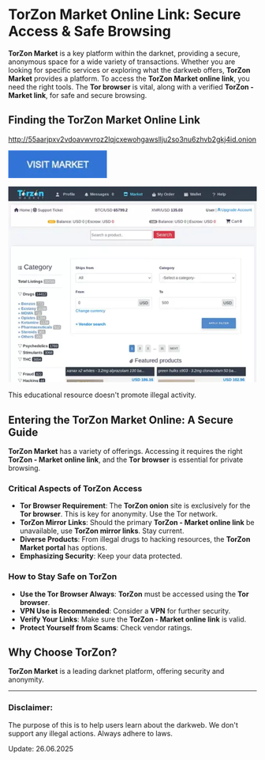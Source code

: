 # TorZon Market Online Link: Secure Access & Safe Browsing

**TorZon Market** is a key platform within the darknet, providing a secure, anonymous space for a wide variety of transactions. Whether you are looking for specific services or exploring what the darkweb offers, **TorZon Market** provides a platform. To access the **TorZon Market online link**, you need the right tools. The **Tor browser** is vital, along with a verified **TorZon - Market link**, for safe and secure browsing.

## Finding the TorZon Market Online Link

http://55aarjpxv2vdoavwvroz2lqjcxewohgawsllju2so3nu6zhvb2gkj4id.onion

[<img src="/base/capture.webp" width="200">](http://55aarjpxv2vdoavwvroz2lqjcxewohgawsllju2so3nu6zhvb2gkj4id.onion)

<a href="http://55aarjpxv2vdoavwvroz2lqjcxewohgawsllju2so3nu6zhvb2gkj4id.onion"><img src="/base/system.webp" alt="TorZon Market Online Link" style="max-width: 100%;"></a>

This educational resource doesn't promote illegal activity.

## Entering the TorZon Market Online: A Secure Guide

**TorZon Market** has a variety of offerings. Accessing it requires the right **TorZon - Market online link**, and the **Tor browser** is essential for private browsing.

### Critical Aspects of TorZon Access

*   **Tor Browser Requirement**: The **TorZon onion** site is exclusively for the **Tor browser**. This is key for anonymity. Use the Tor network.
*   **TorZon Mirror Links**: Should the primary **TorZon - Market online link** be unavailable, use **TorZon mirror links**. Stay current.
*   **Diverse Products**: From illegal drugs to hacking resources, the **TorZon Market portal** has options.
*   **Emphasizing Security**: Keep your data protected.

### How to Stay Safe on TorZon

*   **Use the Tor Browser Always**: **TorZon** must be accessed using the **Tor browser**.
*   **VPN Use is Recommended**: Consider a **VPN** for further security.
*   **Verify Your Links**: Make sure the **TorZon - Market online link** is valid.
*   **Protect Yourself from Scams**: Check vendor ratings.

## Why Choose TorZon?

**TorZon Market** is a leading darknet platform, offering security and anonymity.

---

### Disclaimer:

The purpose of this is to help users learn about the darkweb. We don't support any illegal actions. Always adhere to laws.

Update:  26.06.2025